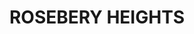 ---
lastmod: '2025-04-06T06:05:19+00:00'
latitude: -12.502817
layout: suburb
longitude: 130.957712
postcode: 0832
state: NT
title: ROSEBERY HEIGHTS
url: /nt/rosebery-heights/
---